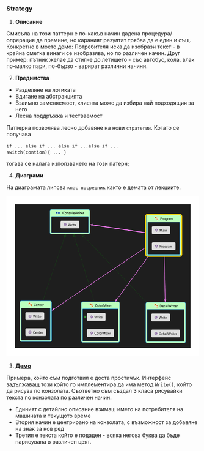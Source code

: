 ﻿### Strategy

1. __Описание__
 
 Смисъла на този паттерн е по-какъв начин дадена процедура/опрерация да премине, но
 караният резултат трябва да е един и същ. Конкретно в моето демо: Потребителя 
 иска да изобрази текст - в крайна сметка винаги се изобразява, но по различен 
 начин. Друг пример: пътник желае да стигне до летището - със автобус, кола, влак
 по-малко пари, по-бързо - варират различни начини.

2. __Предимства__
 
 * Разделяне на логиката
 * Вдигане на абстракцията
 * Взаимно заменяемост, клиента може да избира най подходящия за него
 * Лесна поддръжка и тестваемост

 Паттерна позволява лесно добавяне на нови `стратегии`. Когато се получава
 
 ```
 if ... else if ... else if ...else if ... 
 switch(contion){ ... } 
 ```
 
 тогава се налага използването на този патерн;

4. __Диаграми__
 
 На диаграмата липсва `клас посредник` както е демата от лекциите. 

 ![image](https://raw.githubusercontent.com/M-Yankov/T-Academy/master/Homeworks/High-Quality-Code%202015/16.BehaviorialPatterns/Strategy/Strategy.png)

3. __[Демо](https://github.com/M-Yankov/T-Academy/tree/master/Homeworks/High-Quality-Code%202015/16.BehaviorialPatterns/Strategy)__

 Примера, който съм подготвил е доста простичък. Интерфейс задължаващ този който
 го имплементира да има метод `Write()`, който да рисува по конзолата. Съответно
 съм създал 3 класа рисувайки текста по конзолата по различен начин. 

* Единият с детайлно описание взимаш името на потребителя на машината и текущото време
* Втория начин е центрирано на конзолата, с възможност за добавяне на знак за нов ред
* Третия е текста който е подаден - всяка негова буква да бъде нарисувана в различен цвят.
